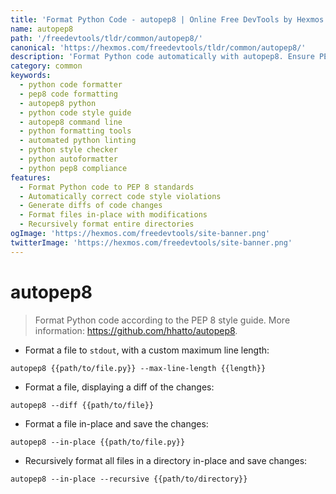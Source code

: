 ```yaml
---
title: 'Format Python Code - autopep8 | Online Free DevTools by Hexmos'
name: autopep8
path: '/freedevtools/tldr/common/autopep8/'
canonical: 'https://hexmos.com/freedevtools/tldr/common/autopep8/'
description: 'Format Python code automatically with autopep8. Ensure PEP 8 compliance and improve code readability using command line. Free online tool, no registration required.'
category: common
keywords:
  - python code formatter
  - pep8 code formatting
  - autopep8 python
  - python code style guide
  - autopep8 command line
  - python formatting tools
  - automated python linting
  - python style checker
  - python autoformatter
  - python pep8 compliance
features:
  - Format Python code to PEP 8 standards
  - Automatically correct code style violations
  - Generate diffs of code changes
  - Format files in-place with modifications
  - Recursively format entire directories
ogImage: 'https://hexmos.com/freedevtools/site-banner.png'
twitterImage: 'https://hexmos.com/freedevtools/site-banner.png'
---
```


# autopep8

> Format Python code according to the PEP 8 style guide.
> More information: <https://github.com/hhatto/autopep8>.

- Format a file to `stdout`, with a custom maximum line length:

`autopep8 {{path/to/file.py}} --max-line-length {{length}}`

- Format a file, displaying a diff of the changes:

`autopep8 --diff {{path/to/file}}`

- Format a file in-place and save the changes:

`autopep8 --in-place {{path/to/file.py}}`

- Recursively format all files in a directory in-place and save changes:

`autopep8 --in-place --recursive {{path/to/directory}}`
